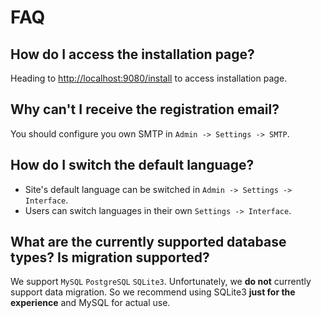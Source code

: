 ---
---

# FAQ

## How do I access the installation page?

Heading to <http://localhost:9080/install> to access installation page.

## Why can't I receive the registration email?

You should configure you own SMTP in `Admin -> Settings -> SMTP`.

## How do I switch the default language?

- Site's default language can be switched in `Admin -> Settings -> Interface`.
- Users can switch languages in their own `Settings -> Interface`.

## What are the currently supported database types? Is migration supported?

We support `MySQL` `PostgreSQL`  `SQLite3`. Unfortunately, we **do not** currently support data migration.
So we recommend using SQLite3 **just for the experience** and MySQL for actual use.
